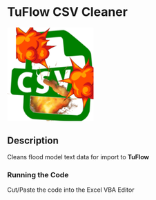 # TuFlow CSV Cleaner
<img src="/thumbnail.png" width="200">

## Description
Cleans flood model text data for import to **TuFlow**

### Running the Code
Cut/Paste the code into the Excel VBA Editor

```

```
